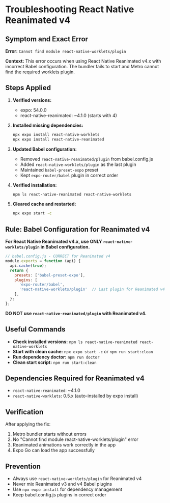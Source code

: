 # Troubleshooting React Native Reanimated v4

## Symptom and Exact Error

**Error:** `Cannot find module react-native-worklets/plugin`

**Context:** This error occurs when using React Native Reanimated v4.x with incorrect Babel configuration. The bundler fails to start and Metro cannot find the required worklets plugin.

## Steps Applied

1. **Verified versions:**
   - expo: 54.0.0
   - react-native-reanimated: ~4.1.0 (starts with 4)

2. **Installed missing dependencies:**
   ```bash
   npx expo install react-native-worklets
   npx expo install react-native-reanimated
   ```

3. **Updated Babel configuration:**
   - Removed `react-native-reanimated/plugin` from babel.config.js
   - Added `react-native-worklets/plugin` as the last plugin
   - Maintained `babel-preset-expo` preset
   - Kept `expo-router/babel` plugin in correct order

4. **Verified installation:**
   ```bash
   npm ls react-native-reanimated react-native-worklets
   ```

5. **Cleared cache and restarted:**
   ```bash
   npx expo start -c
   ```

## Rule: Babel Configuration for Reanimated v4

**For React Native Reanimated v4.x, use ONLY `react-native-worklets/plugin` in Babel configuration.**

```javascript
// babel.config.js - CORRECT for Reanimated v4
module.exports = function (api) {
  api.cache(true);
  return {
    presets: ['babel-preset-expo'],
    plugins: [
      'expo-router/babel',
      'react-native-worklets/plugin'  // Last plugin for Reanimated v4
    ],
  };
};
```

**DO NOT use `react-native-reanimated/plugin` with Reanimated v4.**

## Useful Commands

- **Check installed versions:** `npm ls react-native-reanimated react-native-worklets`
- **Start with clean cache:** `npx expo start -c` or `npm run start:clean`
- **Run dependency doctor:** `npm run doctor`
- **Clean start script:** `npm run start:clean`

## Dependencies Required for Reanimated v4

- `react-native-reanimated`: ~4.1.0
- `react-native-worklets`: 0.5.x (auto-installed by expo install)

## Verification

After applying the fix:
1. Metro bundler starts without errors
2. No "Cannot find module react-native-worklets/plugin" error
3. Reanimated animations work correctly in the app
4. Expo Go can load the app successfully

## Prevention

- Always use `react-native-worklets/plugin` for Reanimated v4
- Never mix Reanimated v3 and v4 Babel plugins
- Use `npx expo install` for dependency management
- Keep babel.config.js plugins in correct order
